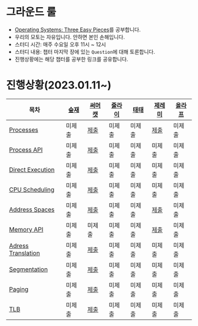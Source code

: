 # 그라운드 룰
* [Operating Systems: Three Easy Pieces](https://pages.cs.wisc.edu/~remzi/OSTEP/#book-chapters)를 공부합니다.
* 우리의 모토는 자유입니다. 안하면 본인 손해입니다.
* 스터디 시간: 매주 수요일 오후 11시 ~ 12시
* 스터디 내용: 챕터 마지막 장에 있는 `Question`에 대해 토론합니다.
* 진행상황에는 해당 챕터를 공부한 링크를 공유합니다.

# 진행상황(2023.01.11~)
| 목차 	| [숲재](https://github.com/forestjae) 	| [써머캣](https://github.com/dev-summer) 	| [줄라이](https://github.com/july911) 	| [태태](https://github.com/uuu1101) 	| [제레미](https://github.com/yjjem) 	| [올라프](https://github.com/1consumption) 	|
|---	|---	|---	|---	|---	|---	|---	|
| [Processes](https://pages.cs.wisc.edu/~remzi/OSTEP/cpu-intro.pdf) 	| 미제출 	| [제출](https://github.com/dev-summer/OS-Study/blob/summercat/Virtualization/4_Processes.md) 	| 미제출 	| 미제출 	| [제출](https://www.notion.so/Chapter-04-e85fe0e5a8294819863323681c30569e?pvs=4) 	| 미제출 	|
| [Process API](https://pages.cs.wisc.edu/~remzi/OSTEP/cpu-api.pdf) 	| 미제출 	| [제출](https://github.com/dev-summer/OS-Study/blob/summercat/Virtualization/5_Proceess_API.md) 	| 미제출 	| 미제출 	| 미제출 	| 미제출 	|
| [Direct Execution](https://pages.cs.wisc.edu/~remzi/OSTEP/cpu-mechanisms.pdf) 	| 미제출 	| [제출](https://github.com/dev-summer/OS-Study/blob/summercat/Virtualization/6_Direct_Execution.md) 	| 미제출 	| 미제출 	| 미제출 	| 미제출 	|
| [CPU Scheduling](https://pages.cs.wisc.edu/~remzi/OSTEP/cpu-sched.pdf) 	| 미제출 	| [제출](https://github.com/dev-summer/OS-Study/blob/summercat/Virtualization/7_CPU_Scheduling.md) 	| 미제출 	| 미제출 	| 미제출 	| 미제출 	|
| [Address Spaces](https://pages.cs.wisc.edu/~remzi/OSTEP/vm-intro.pdf) 	| 미제출 	| [제출](https://github.com/dev-summer/OS-Study/blob/summercat/Virtualization/13_Address_Spaces.md) 	| 미제출 	| 미제출 	| [제출](https://www.notion.so/Chapter-13-Address-Spaces-8c56652f19a14b918969d217fa2b421b?pvs=4) 	| 미제출 	|
| [Memory API](https://pages.cs.wisc.edu/~remzi/OSTEP/vm-api.pdf) 	| 미제출 	| 미제출 	| 미제출 	| 미제출 	| [제출](https://www.notion.so/Chapter-14-Memory-API-49ed2b14a89c43bd84f0aba351073d73?pvs=4) 	| 미제출 	|
| [Adress Translation](https://pages.cs.wisc.edu/~remzi/OSTEP/vm-api.pdf) 	| 미제출 	| [제출](https://github.com/dev-summer/OS-Study/blob/summercat/Virtualization/15_Address_Translation.md)	| 미제출 	| 미제출 	| 미제출 	| 미제출 	|
| [Segmentation](https://pages.cs.wisc.edu/~remzi/OSTEP/vm-api.pdf) 	| 미제출 	| [제출](https://github.com/dev-summer/OS-Study/blob/summercat/Virtualization/16_Segmentation.md) 	| 미제출 	| 미제출 	| 미제출 	| 미제출 	|
| [Paging](https://pages.cs.wisc.edu/~remzi/OSTEP/vm-paging.pdf) 	| 미제출 	| [제출](https://github.com/dev-summer/OS-Study/blob/summercat/Virtualization/18_Introduction_to_Paging.md) 	| 미제출 	| 미제출 	| 미제출 	| 미제출 	|
| [TLB](https://pages.cs.wisc.edu/~remzi/OSTEP/vm-tlbs.pdf) 	| 미제출 	| [제출](https://github.com/dev-summer/OS-Study/blob/summercat/Virtualization/19_Translation_Lookaside_Buffers.md)	| 미제출 	| 미제출 	| 미제출 	| 미제출 	|
